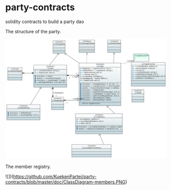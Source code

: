 # party-contracts
solidity contracts to build a party dao

The structure of the party.

![](https://github.com/KuekenPartei/party-contracts/blob/master/doc/ClassDiagram-party.PNG)

The member registry.

![])(https://github.com/KuekenPartei/party-contracts/blob/master/doc/ClassDiagram-members.PNG)